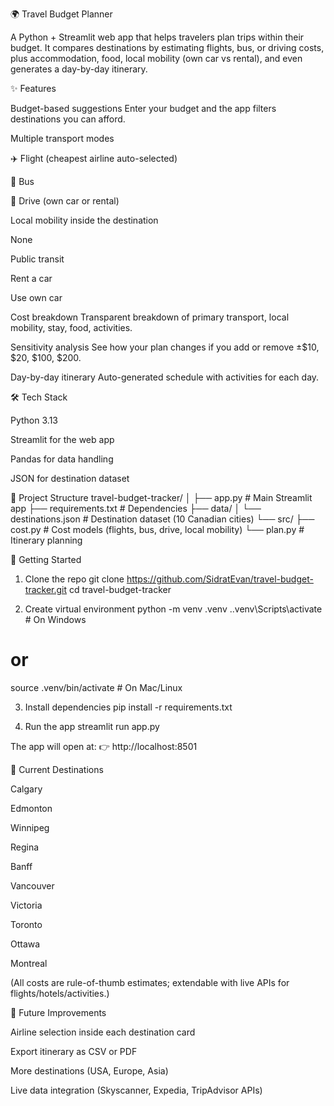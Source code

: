 🌍 Travel Budget Planner

A Python + Streamlit web app that helps travelers plan trips within their budget.
It compares destinations by estimating flights, bus, or driving costs, plus accommodation, food, local mobility (own car vs rental), and even generates a day-by-day itinerary.

✨ Features

Budget-based suggestions
Enter your budget and the app filters destinations you can afford.

Multiple transport modes

✈️ Flight (cheapest airline auto-selected)

🚌 Bus

🚗 Drive (own car or rental)

Local mobility inside the destination

None

Public transit

Rent a car

Use own car

Cost breakdown
Transparent breakdown of primary transport, local mobility, stay, food, activities.

Sensitivity analysis
See how your plan changes if you add or remove ±$10, $20, $100, $200.

Day-by-day itinerary
Auto-generated schedule with activities for each day.

🛠️ Tech Stack

Python 3.13

Streamlit
 for the web app

Pandas
 for data handling

JSON for destination dataset

📂 Project Structure
travel-budget-tracker/
│
├── app.py                 # Main Streamlit app
├── requirements.txt       # Dependencies
├── data/
│   └── destinations.json  # Destination dataset (10 Canadian cities)
└── src/
    ├── cost.py            # Cost models (flights, bus, drive, local mobility)
    └── plan.py            # Itinerary planning

🚀 Getting Started
1. Clone the repo
git clone https://github.com/SidratEvan/travel-budget-tracker.git
cd travel-budget-tracker

2. Create virtual environment
python -m venv .venv
.\.venv\Scripts\activate   # On Windows
# or
source .venv/bin/activate  # On Mac/Linux

3. Install dependencies
pip install -r requirements.txt

4. Run the app
streamlit run app.py


The app will open at:
👉 http://localhost:8501

🌆 Current Destinations

Calgary

Edmonton

Winnipeg

Regina

Banff

Vancouver

Victoria

Toronto

Ottawa

Montreal

(All costs are rule-of-thumb estimates; extendable with live APIs for flights/hotels/activities.)

🎯 Future Improvements

Airline selection inside each destination card

Export itinerary as CSV or PDF

More destinations (USA, Europe, Asia)

Live data integration (Skyscanner, Expedia, TripAdvisor APIs)
